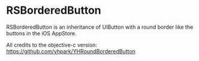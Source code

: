 RSBorderedButton
=======

RSBorderedButton is an inheritance of UIButton with a round border like the buttons in the iOS AppStore.

All credits to the objective-c version: https://github.com/yhpark/YHRoundBorderedButton

